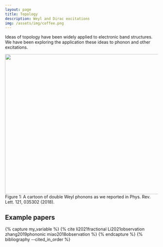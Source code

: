 ```yaml
---
layout: page
title: Topology
description: Weyl and Dirac excitations
img: /assets/img/coffee.png
---
```


Ideas of topology have been widely applied to electronic band structures. We have been exploring the application these ideas to phonon and other excitations.

<center><img src="{{ site.baseurl }}/assets/img/Weyl.png" height="460" width="630"></center>
<div class="col three caption">
    Figure 1: A cartoon of double Weyl phonons as we reported in Phys. Rev. Lett. 121, 035302 (2018).
</div>


## Example papers
{% capture my_variable %}
{% cite li2021fractional Li2021observation zhang2019phononic miao2018observation %}
{% endcapture %}
{% bibliography --cited_in_order %}

